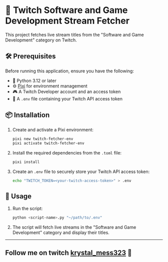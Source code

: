 

# 🎥 Twitch Software and Game Development Stream Fetcher

This project fetches live stream titles from the "Software and Game Development" category on Twitch.




## 🛠️ Prerequisites

Before running this application, ensure you have the following:

- 🐍 Python 3.12 or later
- ⚙️ [Pixi](https://pypi.org/project/pixi/) for environment management
- 🎮 A Twitch Developer account and an access token
- 📄 A `.env` file containing your Twitch API access token

## 📦 Installation

1. Create and activate a Pixi environment:

    ```bash
    pixi new twitch-fetcher-env
    pixi activate twitch-fetcher-env
    ```

2. Install the required dependencies from the `.toml` file:

    ```bash
    pixi install
    ```

3. Create an `.env` file to securely store your Twitch API access token:

    ```bash
    echo "TWITCH_TOKEN=<your-twitch-access-token>" > .env
    ```

## 🚀 Usage

1. Run the script:

    ```bash
    python <script-name>.py "~/path/to/.env"
    ```

2. The script will fetch live streams in the "Software and Game Development" category and display their titles.

---
## Follow me on twitch [krystal_mess323](https://www.twitch.tv/krystal_mess323)  💯
<!-- 
# 🃏 Joker Twitch API

This repository is used to build LLMs leveraging Joker's intellectual property. 🤐 **Please handle with confidentiality.** -->
